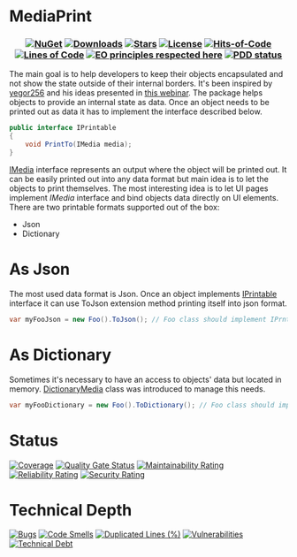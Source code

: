 # MediaPrint
<h3 align="center">
   
  [![NuGet](https://img.shields.io/nuget/v/MediaPrint.svg)](https://www.nuget.org/packages/MediaPrint/) 
  [![Downloads](https://img.shields.io/nuget/dt/MediaPrint.svg)](https://www.nuget.org/MediaPrint/)
  [![Stars](https://img.shields.io/github/stars/DenisZhukovski/MediaPrint?color=brightgreen)](https://github.com/DenisZhukovski/MediaPrint/stargazers) 
  [![License](https://img.shields.io/badge/license-MIT-blue.svg)](LICENSE.md) 
  [![Hits-of-Code](https://hitsofcode.com/github/deniszhukovski/mediaprint?branch=main)](https://hitsofcode.com/github/deniszhukovski/mediaprint?branch=main/view)
  [![Lines of Code](https://sonarcloud.io/api/project_badges/measure?project=DenisZhukovski_MediaPrint&metric=ncloc)](https://sonarcloud.io/dashboard?id=DenisZhukovski_MediaPrint)
  [![EO principles respected here](https://www.elegantobjects.org/badge.svg)](https://www.elegantobjects.org)
  [![PDD status](https://www.0pdd.com/svg?name=deniszhukovski/mediaprint)](https://www.0pdd.com/p?name=deniszhukovski/mediaprint)
</h3>

The main goal is to help developers to keep their objects encapsulated and not show the state outside of their internal borders. It's been inspired by [yegor256](https://github.com/yegor256) and his ideas presented in [this webinar](https://www.youtube.com/watch?v=_Q0cNykXB04). The package helps objects to provide an internal state as data. Once an object needs to be printed out as data it has to implement the interface described below.

```cs
public interface IPrintable
{
    void PrintTo(IMedia media);
}
```
[IMedia](https://github.com/DenisZhukovski/MediaPrint/blob/main/src/(Core)/IMedia.cs) interface represents an output where the object will be printed out. It can be easily printed out into any data format but main idea is to let the objects to print themselves. The most interesting idea is to let UI pages implement *IMedia* interface and bind objects data directly on UI elements.
There are two printable formats supported out of the box:
- Json
- Dictionary

# As Json

The most used data format is Json. Once an object implements [IPrintable](https://github.com/DenisZhukovski/MediaPrint/blob/main/src/(Core)/IPrintable.cs) interface it can use ToJson extension method printing itself into json format.

```cs
var myFooJson = new Foo().ToJson(); // Foo class should implement IPrntable interface
```

# As Dictionary

Sometimes it's necessary to have an access to objects' data but located in memory. [DictionaryMedia](https://github.com/DenisZhukovski/MediaPrint/blob/main/src/DictionaryMedia.cs) class was introduced to manage this needs.

```cs
var myFooDictionary = new Foo().ToDictionary(); // Foo class should implement IPrintable interface
```
# Status

[![Coverage](https://sonarcloud.io/api/project_badges/measure?project=DenisZhukovski_MediaPrint&metric=coverage)](https://sonarcloud.io/dashboard?id=DenisZhukovski_MediaPrint)
[![Quality Gate Status](https://sonarcloud.io/api/project_badges/measure?project=DenisZhukovski_MediaPrint&metric=alert_status)](https://sonarcloud.io/dashboard?id=DenisZhukovski_MediaPrint)
[![Maintainability Rating](https://sonarcloud.io/api/project_badges/measure?project=DenisZhukovski_MediaPrint&metric=sqale_rating)](https://sonarcloud.io/dashboard?id=DenisZhukovski_MediaPrint)
[![Reliability Rating](https://sonarcloud.io/api/project_badges/measure?project=DenisZhukovski_MediaPrint&metric=reliability_rating)](https://sonarcloud.io/dashboard?id=DenisZhukovski_MediaPrint)
[![Security Rating](https://sonarcloud.io/api/project_badges/measure?project=DenisZhukovski_MediaPrint&metric=security_rating)](https://sonarcloud.io/dashboard?id=DenisZhukovski_MediaPrint)

# Technical Depth
[![Bugs](https://sonarcloud.io/api/project_badges/measure?project=DenisZhukovski_MediaPrint&metric=bugs)](https://sonarcloud.io/dashboard?id=DenisZhukovski_MediaPrint)
[![Code Smells](https://sonarcloud.io/api/project_badges/measure?project=DenisZhukovski_MediaPrint&metric=code_smells)](https://sonarcloud.io/dashboard?id=DenisZhukovski_MediaPrint)
[![Duplicated Lines (%)](https://sonarcloud.io/api/project_badges/measure?project=DenisZhukovski_MediaPrint&metric=duplicated_lines_density)](https://sonarcloud.io/dashboard?id=DenisZhukovski_MediaPrint)
[![Vulnerabilities](https://sonarcloud.io/api/project_badges/measure?project=DenisZhukovski_MediaPrint&metric=vulnerabilities)](https://sonarcloud.io/dashboard?id=DenisZhukovski_MediaPrint)
[![Technical Debt](https://sonarcloud.io/api/project_badges/measure?project=DenisZhukovski_MediaPrint&metric=sqale_index)](https://sonarcloud.io/dashboard?id=DenisZhukovski_MediaPrint)
